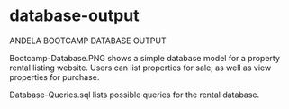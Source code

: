 # database-output
ANDELA BOOTCAMP
DATABASE OUTPUT

Bootcamp-Database.PNG shows a simple database model for a property rental listing website. Users can list properties for sale, as well as view properties for purchase. 

Database-Queries.sql lists possible queries for the rental database.
